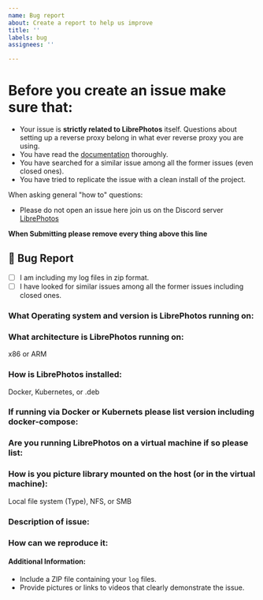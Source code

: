 ```yaml
---
name: Bug report
about: Create a report to help us improve
title: ''
labels: bug
assignees: ''

---
```


# Before you create an issue make sure that:
- Your issue is **strictly related to LibrePhotos** itself. Questions about setting up a reverse proxy belong in what ever reverse proxy you are using. 
- You have read the [documentation](https://docs.librephotos.com) thoroughly.
- You have searched for a similar issue among all the former issues (even closed ones).
- You have tried to replicate the issue with a clean install of the project.


When asking general "how to" questions:
- Please do not open an issue here join us on the Discord server  [LibrePhotos](https://discord.gg/xwRvtSDGWb)

**When Submitting please remove every thing above this line**

## 🐛 Bug Report

* [ ] I am including my log files in zip format.
* [ ] I have looked for similar issues among all the former issues including closed ones.

### What Operating system and version is LibrePhotos running on:


### What architecture is LibrePhotos running on:
x86 or ARM


### How is LibrePhotos installed:
Docker, Kubernetes, or .deb


### If running via Docker or Kubernets please list version including docker-compose:


### Are you running LibrePhotos on a virtual machine if so please list:


### How is you picture library mounted on the host (or in the virtual machine):
Local file system (Type), NFS, or SMB


### Description of issue:


### How can we reproduce it:


#### Additional Information:

* Include a ZIP file containing your `log` files.
* Provide pictures or links to videos that clearly demonstrate the issue.
